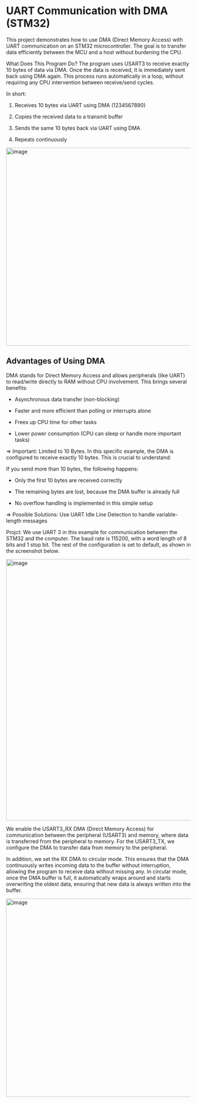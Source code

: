 # UART Communication with DMA (STM32)
This project demonstrates how to use DMA (Direct Memory Access) with UART communication on an STM32 microcontroller. 
The goal is to transfer data efficiently between the MCU and a host without burdening the CPU.

What Does This Program Do?
The program uses USART3 to receive exactly 10 bytes of data via DMA. Once the data is received, it is immediately sent back using DMA again. 
This process runs automatically in a loop, without requiring any CPU intervention between receive/send cycles.

In short:

1. Receives 10 bytes via UART using DMA (1234567890)

2. Copies the received data to a transmit buffer

3. Sends the same 10 bytes back via UART using DMA

4. Repeats continuously

 <img width="619" height="538" alt="image" src="https://github.com/user-attachments/assets/6a0272f7-34f2-47aa-8dbe-4eb9154fc4af" />


## Advantages of Using DMA
DMA stands for Direct Memory Access and allows peripherals (like UART) to read/write directly to RAM without CPU involvement. This brings several benefits:




- Asynchronous data transfer (non-blocking)

- Faster and more efficient than polling or interrupts alone

- Frees up CPU time for other tasks

- Lower power consumption (CPU can sleep or handle more important tasks)

=> Important: Limited to 10 Bytes. In this specific example, the DMA is configured to receive exactly 10 bytes. This is crucial to understand:

If you send more than 10 bytes, the following happens:

- Only the first 10 bytes are received correctly

- The remaining bytes are lost, because the DMA buffer is already full

- No overflow handling is implemented in this simple setup

=> Possible Solutions: Use UART Idle Line Detection to handle variable-length messages

Projct:
We use UART 3 in this example for communication between the STM32 and the computer. The baud rate is 115200, with a word length of 8 bits and 1 stop bit. The rest of the configuration is set to default, as shown in the screenshot below.

<img width="899" height="710" alt="image" src="https://github.com/user-attachments/assets/bce7f434-e538-4c06-b93c-0ee664425109" />

We enable the USART3_RX DMA (Direct Memory Access) for communication between the peripheral (USART3) and memory, where data is transferred from the peripheral to memory. For the USART3_TX, we configure the DMA to transfer data from memory to the peripheral.

In addition, we set the RX DMA to circular mode. This ensures that the DMA continuously writes incoming data to the buffer without interruption, allowing the program to receive data without missing any. In circular mode, once the DMA buffer is full, it automatically wraps around and starts overwriting the oldest data, ensuring that new data is always written into the buffer.

<img width="900" height="539" alt="image" src="https://github.com/user-attachments/assets/09d5b567-a199-4987-beda-ca9fa0ec45cf" />


